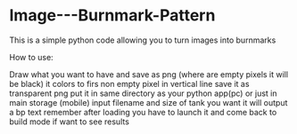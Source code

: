 # Image---Burnmark-Pattern

This is a simple python code allowing you to turn images into burnmarks

How to use:

Draw what you want to have and save as png (where are empty pixels it will be black)
it colors to firs non empty pixel in vertical line
save it as transparent png
put it in same directory as your python app(pc) or just in main storage (mobile)
input filename and size of tank you want 
it will output a bp text 
remember after loading you have to launch it and come back to build mode if want to see results
